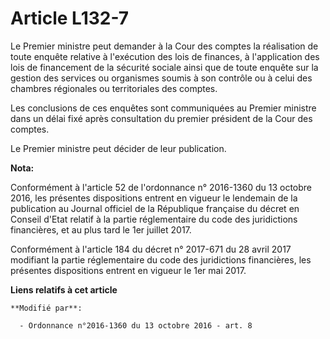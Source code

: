 # Article L132-7

Le Premier ministre peut demander à la Cour des comptes la réalisation de toute enquête relative à l'exécution des lois de
finances, à l'application des lois de financement de la sécurité sociale ainsi que de toute enquête sur la gestion des
services ou organismes soumis à son contrôle ou à celui des chambres régionales ou territoriales des comptes. 

Les conclusions de ces enquêtes sont communiquées au Premier ministre dans un délai fixé après consultation du premier
président de la Cour des comptes. 

Le Premier ministre peut décider de leur publication.

**Nota:**

Conformément à l'article 52 de l'ordonnance n° 2016-1360 du 13 octobre 2016, les présentes dispositions entrent en vigueur le
lendemain de la publication au Journal officiel de la République française du décret en Conseil d'Etat relatif à la partie
réglementaire du code des juridictions financières, et au plus tard le 1er juillet 2017.

Conformément à l'article 184 du décret n° 2017-671 du 28 avril 2017 modifiant la partie réglementaire du code des
juridictions financières, les présentes dispositions entrent en vigueur le 1er mai 2017.

**Liens relatifs à cet article**

	**Modifié par**:

	  - Ordonnance n°2016-1360 du 13 octobre 2016 - art. 8
